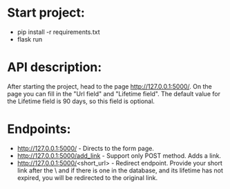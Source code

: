 # Start project:
- pip install -r requirements.txt
- flask run

# API description:
After starting the project, head to the page http://127.0.0.1:5000/. 
On the page you can fill in the "Url field" and "Lifetime field". 
The default value for the Lifetime field is 90 days, so this field is optional.

# Endpoints:
- http://127.0.0.1:5000/ - Directs to the form page.
- http://127.0.0.1:5000/add_link - Support only POST method. Adds a link.
- http://127.0.0.1:5000/<short_url> - Redirect endpoint. 
  Provide your short link after the \ and if there is one in the database, 
  and its lifetime has not expired, you will be redirected to the original link.